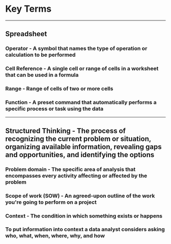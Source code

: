 # Key Terms

---

## Spreadsheet

### Operator - A symbol that names the type of operation or calculation to be performed

### Cell Reference - A single cell or range of cells in a worksheet that can be used in a formula

### Range - Range of cells of two or more cells

### Function - A preset command that automatically performs a specific process or task using the data

---

## Structured Thinking - The process of recognizing the current problem or situation, organizing available information, revealing gaps and opportunities, and identifying the options

### Problem domain - The specific area of analysis that encompasses every activity affecting or affected by the problem

### Scope of work (SOW) - An agreed-upon outline of the work you're going to perform on a project

### Context - The condition in which something exists or happens

### To put information into context a data analyst considers asking who, what, when, where, why, and how
